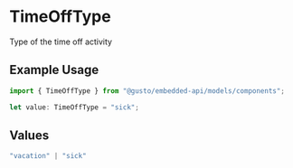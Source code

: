 # TimeOffType

Type of the time off activity

## Example Usage

```typescript
import { TimeOffType } from "@gusto/embedded-api/models/components";

let value: TimeOffType = "sick";
```

## Values

```typescript
"vacation" | "sick"
```